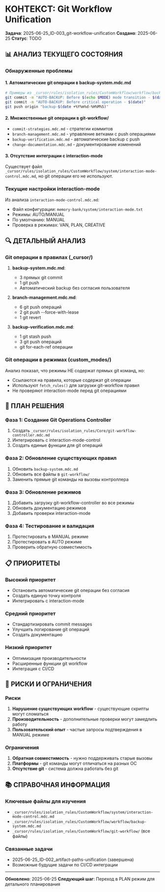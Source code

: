 # КОНТЕКСТ: Git Workflow Unification

**Задача**: 2025-06-25_ID-003_git-workflow-unification
**Создано**: 2025-06-25
**Статус**: TODO

## 📊 АНАЛИЗ ТЕКУЩЕГО СОСТОЯНИЯ

### Обнаруженные проблемы

#### 1. Автоматические git операции в backup-system.mdc.md
```bash
# Примеры из _cursor/rules/isolation_rules/CustomWorkflow/workflow/backup-system.mdc.md:
git commit -m "AUTO-BACKUP: Before $(echo $MODE) mode transition - $(date)"
git commit -m "AUTO-BACKUP: Before critical operation - $(date)"
git push origin "backup-$(date +%Y%m%d-%H%M%S)"
```

#### 2. Множественные git операции в git-workflow/
- `commit-strategies.mdc.md` - стратегии коммитов
- `branch-management.mdc.md` - управление ветками с push операциями
- `backup-verification.mdc.md` - автоматические backup с push
- `change-documentation.mdc.md` - документирование изменений

#### 3. Отсутствие интеграции с interaction-mode
Существует файл `_cursor/rules/isolation_rules/CustomWorkflow/system/interaction-mode-control.mdc.md`, но git операции его не используют.

### Текущие настройки interaction-mode

Из анализа `interaction-mode-control.mdc.md`:
- Файл конфигурации: `memory-bank/system/interaction-mode.txt`
- Режимы: AUTO/MANUAL
- По умолчанию: MANUAL
- Проверка в режимах: VAN, PLAN, CREATIVE

## 🔍 ДЕТАЛЬНЫЙ АНАЛИЗ

### Git операции в правилах (_cursor/)

1. **backup-system.mdc.md**:
   - 3 прямых git commit
   - 1 git push
   - Автоматический backup без согласия пользователя

2. **branch-management.mdc.md**:
   - 6 git push операций
   - 2 git push --force-with-lease
   - 1 git revert

3. **backup-verification.mdc.md**:
   - 1 git stash push
   - 3 git push операций
   - git for-each-ref операции

### Git операции в режимах (custom_modes/)

Анализ показал, что режимы НЕ содержат прямых git команд, но:
- Ссылаются на правила, которые содержат git операции
- Используют `fetch_rules()` для загрузки git-workflow правил
- Не проверяют interaction-mode перед git операциями

## 🎯 ПЛАН РЕШЕНИЯ

### Фаза 1: Создание Git Operations Controller
1. Создать `_cursor/rules/isolation_rules/Core/git-workflow-controller.mdc.md`
2. Интегрировать с interaction-mode-control
3. Создать единые функции для git операций

### Фаза 2: Обновление существующих правил
1. Обновить `backup-system.mdc.md`
2. Обновить все файлы в `git-workflow/`
3. Заменить прямые git команды на вызовы контроллера

### Фаза 3: Обновление режимов
1. Добавить загрузку git-workflow-controller во все режимы
2. Обновить документацию режимов
3. Добавить проверки interaction-mode

### Фаза 4: Тестирование и валидация
1. Протестировать в MANUAL режиме
2. Протестировать в AUTO режиме
3. Проверить обратную совместимость

## 📋 ПРИОРИТЕТЫ

### Высокий приоритет
- Остановить автоматические git операции без согласия
- Создать единую точку контроля
- Интегрировать с interaction-mode

### Средний приоритет
- Стандартизировать commit messages
- Улучшить логирование git операций
- Создать документацию

### Низкий приоритет
- Оптимизация производительности
- Расширенные функции git workflow
- Интеграция с CI/CD

## 🚨 РИСКИ И ОГРАНИЧЕНИЯ

### Риски
1. **Нарушение существующих workflow** - существующие скрипты могут сломаться
2. **Производительность** - дополнительные проверки могут замедлить работу
3. **Пользовательский опыт** - частые запросы подтверждения в MANUAL режиме

### Ограничения
1. **Обратная совместимость** - нужно поддерживать старые вызовы
2. **Платформы** - git команды могут отличаться на разных ОС
3. **Отсутствие git** - система должна работать без git

## 📚 СПРАВОЧНАЯ ИНФОРМАЦИЯ

### Ключевые файлы для изучения
- `_cursor/rules/isolation_rules/CustomWorkflow/system/interaction-mode-control.mdc.md`
- `_cursor/rules/isolation_rules/CustomWorkflow/workflow/backup-system.mdc.md`
- `_cursor/rules/isolation_rules/CustomWorkflow/git-workflow/` (все файлы)

### Связанные задачи
- 2025-06-25_ID-002_artifact-paths-unification (завершена)
- Возможные будущие задачи по CI/CD интеграции

---

**Обновлено**: 2025-06-25
**Следующий шаг**: Переход в PLAN режим для детального планирования